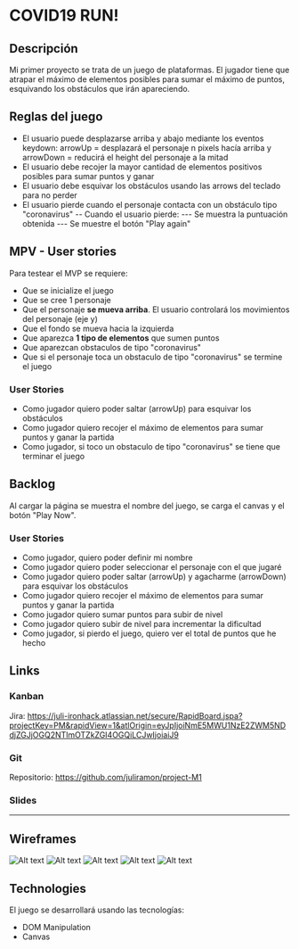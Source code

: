 # COVID19 RUN!
## Descripción

Mi primer proyecto se trata de un juego de plataformas. El jugador tiene que atrapar el máximo de elementos posibles para sumar el máximo de puntos, esquivando los obstáculos que irán apareciendo.

## Reglas del juego

- El usuario puede desplazarse arriba y abajo mediante los eventos keydown: arrowUp = desplazará el personaje n pixels hacía arriba y arrowDown = reducirá el height del personaje a la mitad
- El usuario debe recojer la mayor cantidad de elementos positivos posibles para sumar puntos y ganar
- El usuario debe esquivar los obstáculos usando las arrows del teclado para no perder
- El usuario pierde cuando el personaje contacta con un obstáculo tipo "coronavirus"
-- Cuando el usuario pierde:
--- Se muestra la puntuación obtenida
--- Se muestre el botón "Play again"

## MPV - User stories

Para testear el MVP se requiere:
- Que se inicialize el juego
- Que se cree 1 personaje
- Que el personaje **se mueva arriba**. El usuario controlará los movimientos del personaje (eje y) 
- Que el fondo se mueva hacia la izquierda
- Que aparezca **1 tipo de elementos** que sumen puntos
- Que aparezcan obstaculos de tipo "coronavirus"
- Que si el personaje toca un obstaculo de tipo "coronavirus" se termine el juego

### User Stories
- Como jugador quiero poder saltar (arrowUp) para esquivar los obstáculos
- Como jugador quiero recojer el máximo de elementos para sumar puntos y ganar la partida
- Como jugador, si toco un obstaculo de tipo "coronavirus" se tiene que terminar el juego

## Backlog

Al cargar la página se muestra el nombre del juego, se carga el canvas y el botón "Play Now".

### User Stories

- Como jugador, quiero poder definir mi nombre
- Como jugador quiero poder seleccionar el personaje con el que jugaré
- Como jugador quiero poder saltar (arrowUp) y agacharme (arrowDown) para esquivar los obstáculos
- Como jugador quiero recojer el máximo de elementos para sumar puntos y ganar la partida
- Como jugador quiero sumar puntos para subir de nivel
- Como jugador quiero subir de nivel para incrementar la dificultad
- Como jugador, si pierdo el juego, quiero ver el total de puntos que he hecho

## Links

### Kanban
Jira: https://juli-ironhack.atlassian.net/secure/RapidBoard.jspa?projectKey=PM&rapidView=1&atlOrigin=eyJpIjoiNmE5MWU1NzE2ZWM5NDdjZGJjOGQ2NTlmOTZkZGI4OGQiLCJwIjoiaiJ9

### Git
Repositorio: https://github.com/juliramon/project-M1

### Slides

---

## Wireframes

![Alt text](https://i.imgur.com/S58VEpP.jpg)
![Alt text](https://i.imgur.com/1RvcSx7.jpg)
![Alt text](https://i.imgur.com/ymUlZls.jpg)
![Alt text](https://i.imgur.com/9wWwPxf.jpg)
![Alt text](https://i.imgur.com/jiINQQw.jpg)

## Technologies

El juego se desarrollará usando las tecnologías:

- DOM Manipulation
- Canvas
